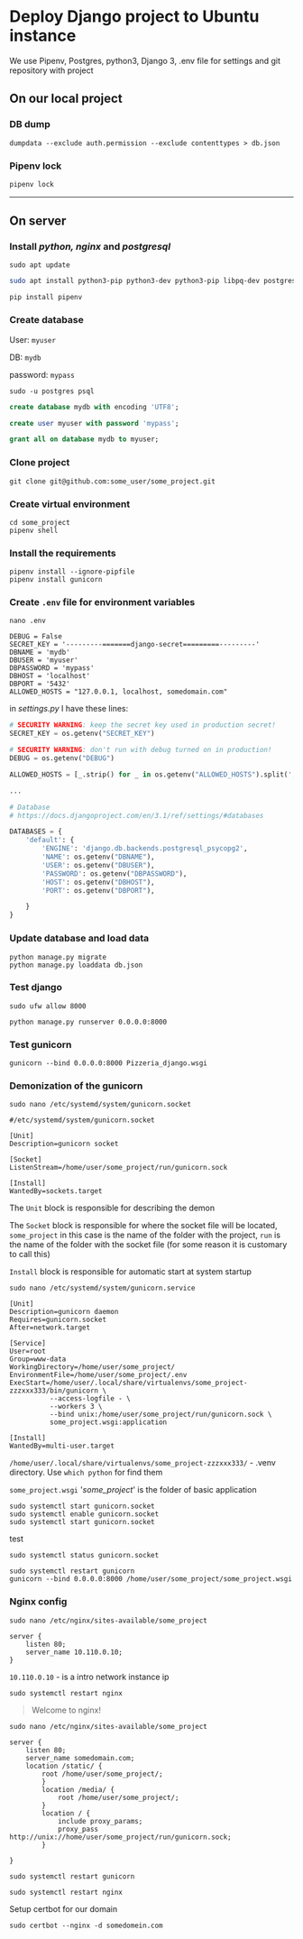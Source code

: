 #  Deploy Django project to Ubuntu instance

We use Pipenv, Postgres, python3, Django 3, .env file for settings and git repository with project


## On our local project

### DB dump    

    dumpdata --exclude auth.permission --exclude contenttypes > db.json
### Pipenv lock

```sh
pipenv lock
```

------

## On server

### Install *python, nginx* and *postgresql*

```shell
sudo apt update
```
```sh
sudo apt install python3-pip python3-dev python3-pip libpq-dev postgresql postgresql-contrib nginx certbot python3-certbot-nginx curl
```

```shell
pip install pipenv
```

### Create database

User: `myuser`

DB: `mydb`

password: `mypass`

```
sudo -u postgres psql
```

```sql
create database mydb with encoding 'UTF8';
```

```sql
create user myuser with password 'mypass';
```

```sql
grant all on database mydb to myuser;
```

### Clone project

```shell
git clone git@github.com:some_user/some_project.git
```

### Create virtual environment

```shell
cd some_project
pipenv shell
```

### Install the requirements

```shell
pipenv install --ignore-pipfile
pipenv install gunicorn
```

### Create `.env` file for environment variables

```shell
nano .env
```

```shell
DEBUG = False
SECRET_KEY = '---------=======django-secret=========---------'
DBNAME = 'mydb'
DBUSER = 'myuser'
DBPASSWORD = 'mypass'
DBHOST = 'localhost'
DBPORT = '5432'
ALLOWED_HOSTS = "127.0.0.1, localhost, somedomain.com"

```

in *settings.py*  I have these lines:

```python
# SECURITY WARNING: keep the secret key used in production secret!
SECRET_KEY = os.getenv("SECRET_KEY")

# SECURITY WARNING: don't run with debug turned on in production!
DEBUG = os.getenv("DEBUG")

ALLOWED_HOSTS = [_.strip() for _ in os.getenv("ALLOWED_HOSTS").split(',')]

...

# Database
# https://docs.djangoproject.com/en/3.1/ref/settings/#databases

DATABASES = {
    'default': {
        'ENGINE': 'django.db.backends.postgresql_psycopg2',
        'NAME': os.getenv("DBNAME"),
        'USER': os.getenv("DBUSER"),
        'PASSWORD': os.getenv("DBPASSWORD"),
        'HOST': os.getenv("DBHOST"),
        'PORT': os.getenv("DBPORT"),

    }
}
```

### Update database and load data

```shell
python manage.py migrate
python manage.py loaddata db.json
```

### Test django 

```shell
sudo ufw allow 8000
```

```shell
python manage.py runserver 0.0.0.0:8000
```

### Test gunicorn

```shell
gunicorn --bind 0.0.0.0:8000 Pizzeria_django.wsgi
```

### Demonization of the gunicorn

```shell
sudo nano /etc/systemd/system/gunicorn.socket
```

```shell
#/etc/systemd/system/gunicorn.socket

[Unit]
Description=gunicorn socket

[Socket]
ListenStream=/home/user/some_project/run/gunicorn.sock

[Install]
WantedBy=sockets.target
```

The `Unit` block is responsible for describing the demon

The `Socket` block is responsible for where the socket file will be located, `some_project` in this case is the name of the folder with the project, `run` is the name of the folder with the socket file (for some reason it is customary to call this)

`Install` block is responsible for automatic start at system startup



```shell
sudo nano /etc/systemd/system/gunicorn.service
```

```shell
[Unit]
Description=gunicorn daemon
Requires=gunicorn.socket
After=network.target

[Service]
User=root
Group=www-data
WorkingDirectory=/home/user/some_project/
EnvironmentFile=/home/user/some_project/.env
ExecStart=/home/user/.local/share/virtualenvs/some_project-zzzxxx333/bin/gunicorn \
          --access-logfile - \
          --workers 3 \
          --bind unix:/home/user/some_project/run/gunicorn.sock \
          some_project.wsgi:application

[Install]
WantedBy=multi-user.target
```

`/home/user/.local/share/virtualenvs/some_project-zzzxxx333/` - .venv directory. Use `which python` for find them

`some_project.wsgi` '*some_project*' is the folder of basic application



```shell
sudo systemctl start gunicorn.socket
sudo systemctl enable gunicorn.socket
sudo systemctl start gunicorn.socket
```

test

```shell
sudo systemctl status gunicorn.socket

sudo systemctl restart gunicorn
gunicorn --bind 0.0.0.0:8000 /home/user/some_project/some_project.wsgi
```



### Nginx  config

```shell
sudo nano /etc/nginx/sites-available/some_project
```

```nginx
server {
    listen 80;
    server_name 10.110.0.10;
}
```

`10.110.0.10` - is a intro network instance ip

```shell
sudo systemctl restart nginx
```



> Welcome to nginx!

```shell
sudo nano /etc/nginx/sites-available/some_project
```

```nginx
server {
    listen 80;
    server_name somedomain.com;
    location /static/ {
        root /home/user/some_project/;
        }
        location /media/ {
            root /home/user/some_project/;
        }
        location / {
            include proxy_params;
            proxy_pass http://unix://home/user/some_project/run/gunicorn.sock;
        }

}
```

```shell
sudo systemctl restart gunicorn

sudo systemctl restart nginx
```

Setup certbot for our domain

```shell
sudo certbot --nginx -d somedomein.com
```

[https://github.com/PonomaryovVladyslav/PythonCources/blob/master/lesson48.md]: https://github.com/PonomaryovVladyslav/PythonCources/blob/master/lesson48.md
[https://github.com/PonomaryovVladyslav/PythonCources/blob/master/lesson47.md]: https://github.com/PonomaryovVladyslav/PythonCources/blob/master/lesson47.md
[https://www.digitalocean.com/community/tutorials/how-to-set-up-django-with-postgres-nginx-and-gunicorn-on-ubuntu-18-04-ru]: https://www.digitalocean.com/community/tutorials/how-to-set-up-django-with-postgres-nginx-and-gunicorn-on-ubuntu-18-04-ru
[https://the-bosha.ru/2016/06/29/django-delaem-damp-bazy-dannykh-i-vosstanavlivaem-iz-nego-s-dumpdata-i-loaddata/]: https://the-bosha.ru/2016/06/29/django-delaem-damp-bazy-dannykh-i-vosstanavlivaem-iz-nego-s-dumpdata-i-loaddata/


